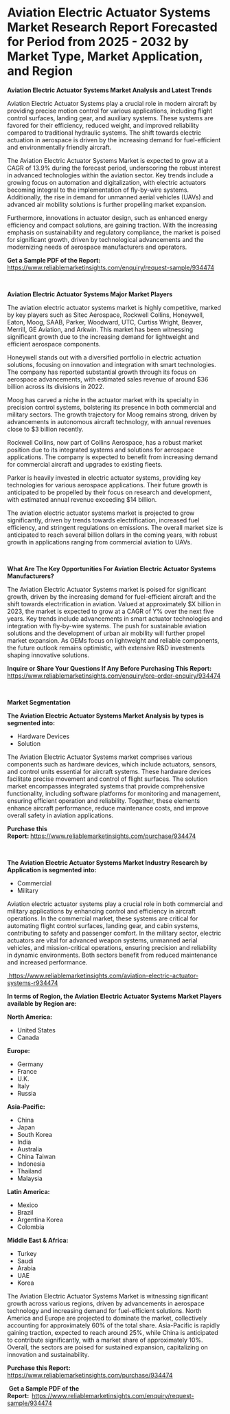 <p><h1>Aviation Electric Actuator Systems Market Research Report Forecasted for Period from 2025 -  2032 by Market Type, Market Application, and Region</h1></p><p><strong>Aviation Electric Actuator Systems Market Analysis and Latest Trends</strong></p>
<p><p>Aviation Electric Actuator Systems play a crucial role in modern aircraft by providing precise motion control for various applications, including flight control surfaces, landing gear, and auxiliary systems. These systems are favored for their efficiency, reduced weight, and improved reliability compared to traditional hydraulic systems. The shift towards electric actuation in aerospace is driven by the increasing demand for fuel-efficient and environmentally friendly aircraft.</p><p>The Aviation Electric Actuator Systems Market is expected to grow at a CAGR of 13.9% during the forecast period, underscoring the robust interest in advanced technologies within the aviation sector. Key trends include a growing focus on automation and digitalization, with electric actuators becoming integral to the implementation of fly-by-wire systems. Additionally, the rise in demand for unmanned aerial vehicles (UAVs) and advanced air mobility solutions is further propelling market expansion. </p><p>Furthermore, innovations in actuator design, such as enhanced energy efficiency and compact solutions, are gaining traction. With the increasing emphasis on sustainability and regulatory compliance, the market is poised for significant growth, driven by technological advancements and the modernizing needs of aerospace manufacturers and operators.</p></p>
<p><strong>Get a Sample PDF of the Report:&nbsp;</strong> <a href="https://www.reliablemarketinsights.com/enquiry/request-sample/934474?utm_campaign=3076&utm_medium=2&utm_source=Github&utm_content=ia&utm_term=18042025&utm_id=aviation-electric-actuator-systems">https://www.reliablemarketinsights.com/enquiry/request-sample/934474</a></p>
<p>&nbsp;</p>
<p><strong>Aviation Electric Actuator Systems Major Market Players</strong></p>
<p><p>The aviation electric actuator systems market is highly competitive, marked by key players such as Sitec Aerospace, Rockwell Collins, Honeywell, Eaton, Moog, SAAB, Parker, Woodward, UTC, Curtiss Wright, Beaver, Merrill, GE Aviation, and Arkwin. This market has been witnessing significant growth due to the increasing demand for lightweight and efficient aerospace components.</p><p>Honeywell stands out with a diversified portfolio in electric actuation solutions, focusing on innovation and integration with smart technologies. The company has reported substantial growth through its focus on aerospace advancements, with estimated sales revenue of around $36 billion across its divisions in 2022.</p><p>Moog has carved a niche in the actuator market with its specialty in precision control systems, bolstering its presence in both commercial and military sectors. The growth trajectory for Moog remains strong, driven by advancements in autonomous aircraft technology, with annual revenues close to $3 billion recently.</p><p>Rockwell Collins, now part of Collins Aerospace, has a robust market position due to its integrated systems and solutions for aerospace applications. The company is expected to benefit from increasing demand for commercial aircraft and upgrades to existing fleets.</p><p>Parker is heavily invested in electric actuator systems, providing key technologies for various aerospace applications. Their future growth is anticipated to be propelled by their focus on research and development, with estimated annual revenue exceeding $14 billion.</p><p>The aviation electric actuator systems market is projected to grow significantly, driven by trends towards electrification, increased fuel efficiency, and stringent regulations on emissions. The overall market size is anticipated to reach several billion dollars in the coming years, with robust growth in applications ranging from commercial aviation to UAVs.</p></p>
<p>&nbsp;</p>
<p><strong>What Are The Key Opportunities For Aviation Electric Actuator Systems Manufacturers?</strong></p>
<p><p>The Aviation Electric Actuator Systems market is poised for significant growth, driven by the increasing demand for fuel-efficient aircraft and the shift towards electrification in aviation. Valued at approximately $X billion in 2023, the market is expected to grow at a CAGR of Y% over the next five years. Key trends include advancements in smart actuator technologies and integration with fly-by-wire systems. The push for sustainable aviation solutions and the development of urban air mobility will further propel market expansion. As OEMs focus on lightweight and reliable components, the future outlook remains optimistic, with extensive R&D investments shaping innovative solutions.</p></p>
<p><strong>Inquire or Share Your Questions If Any Before Purchasing This Report:</strong> <a href="https://www.reliablemarketinsights.com/enquiry/pre-order-enquiry/934474?utm_campaign=3076&utm_medium=2&utm_source=Github&utm_content=ia&utm_term=18042025&utm_id=aviation-electric-actuator-systems">https://www.reliablemarketinsights.com/enquiry/pre-order-enquiry/934474</a></p>
<p>&nbsp;</p>
<p><strong>Market Segmentation</strong></p>
<p><strong>The Aviation Electric Actuator Systems Market Analysis by types is segmented into:</strong></p>
<p><ul><li>Hardware Devices</li><li>Solution</li></ul></p>
<p><p>The Aviation Electric Actuator Systems market comprises various components such as hardware devices, which include actuators, sensors, and control units essential for aircraft systems. These hardware devices facilitate precise movement and control of flight surfaces. The solution market encompasses integrated systems that provide comprehensive functionality, including software platforms for monitoring and management, ensuring efficient operation and reliability. Together, these elements enhance aircraft performance, reduce maintenance costs, and improve overall safety in aviation applications.</p></p>
<p><strong>Purchase this Report:&nbsp;</strong><a href="https://www.reliablemarketinsights.com/purchase/934474?utm_campaign=3076&utm_medium=2&utm_source=Github&utm_content=ia&utm_term=18042025&utm_id=aviation-electric-actuator-systems">https://www.reliablemarketinsights.com/purchase/934474</a></p>
<p>&nbsp;</p>
<p><strong>The Aviation Electric Actuator Systems Market Industry Research by Application is segmented into:</strong></p>
<p><ul><li>Commercial</li><li>Military</li></ul></p>
<p><p>Aviation electric actuator systems play a crucial role in both commercial and military applications by enhancing control and efficiency in aircraft operations. In the commercial market, these systems are critical for automating flight control surfaces, landing gear, and cabin systems, contributing to safety and passenger comfort. In the military sector, electric actuators are vital for advanced weapon systems, unmanned aerial vehicles, and mission-critical operations, ensuring precision and reliability in dynamic environments. Both sectors benefit from reduced maintenance and increased performance.</p></p>
<p><a href="https://www.reliablemarketinsights.com/aviation-electric-actuator-systems-r934474?utm_campaign=3076&utm_medium=2&utm_source=Github&utm_content=ia&utm_term=18042025&utm_id=aviation-electric-actuator-systems">&nbsp;https://www.reliablemarketinsights.com/aviation-electric-actuator-systems-r934474</a></p>
<p><strong>In terms of Region, the Aviation Electric Actuator Systems Market Players available by Region are:</strong></p>
<p>
    <p> <strong> North America: </strong>
        <ul>
            <li>United States</li>
            <li>Canada</li>
        </ul>
        </p> 
    <p> <strong> Europe: </strong>
        <ul>
            <li>Germany</li>
            <li>France</li>
            <li>U.K.</li>
            <li>Italy</li>
            <li>Russia</li>
        </ul>
        </p> 
    <p> <strong> Asia-Pacific: </strong>
        <ul>
            <li>China</li>
            <li>Japan</li>
            <li>South Korea</li>
            <li>India</li>
            <li>Australia</li>
            <li>China Taiwan</li>
            <li>Indonesia</li>
            <li>Thailand</li>
            <li>Malaysia</li>
        </ul>
        </p> 
    <p> <strong> Latin America: </strong>
        <ul>
            <li>Mexico</li>
            <li>Brazil</li>
            <li>Argentina Korea</li>
            <li>Colombia</li>
        </ul>
        </p> 
    <p> <strong> Middle East & Africa: </strong>
        <ul>
            <li>Turkey</li>
            <li>Saudi</li>
            <li>Arabia</li>
            <li>UAE</li>
            <li>Korea</li>
        </ul>
    </p>
    </p>
<p><p>The Aviation Electric Actuator Systems Market is witnessing significant growth across various regions, driven by advancements in aerospace technology and increasing demand for fuel-efficient solutions. North America and Europe are projected to dominate the market, collectively accounting for approximately 60% of the total share. Asia-Pacific is rapidly gaining traction, expected to reach around 25%, while China is anticipated to contribute significantly, with a market share of approximately 10%. Overall, the sectors are poised for sustained expansion, capitalizing on innovation and sustainability.</p></p>
<p><strong>Purchase this Report: </strong><a href="https://www.reliablemarketinsights.com/purchase/934474?utm_campaign=3076&utm_medium=2&utm_source=Github&utm_content=ia&utm_term=18042025&utm_id=aviation-electric-actuator-systems">https://www.reliablemarketinsights.com/purchase/934474</a></p>
<p>&nbsp;<strong>Get a Sample PDF of the Report:&nbsp;&nbsp;</strong><a href="https://www.reliablemarketinsights.com/enquiry/request-sample/934474?utm_campaign=3076&utm_medium=2&utm_source=Github&utm_content=ia&utm_term=18042025&utm_id=aviation-electric-actuator-systems">https://www.reliablemarketinsights.com/enquiry/request-sample/934474</a></p>
<p><strong></strong></p>
<p><p></p><p></p><p></p></p>